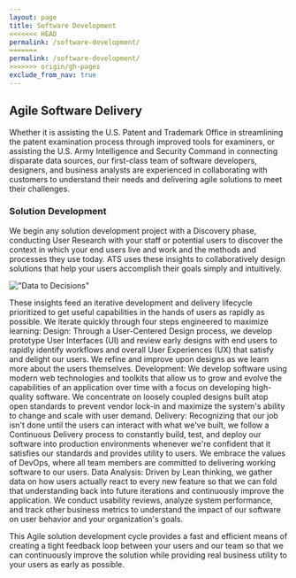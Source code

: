 ```yaml
---
layout: page
title: Software Development
<<<<<<< HEAD
permalink: /software-development/
=======
permalink: /software-development/
>>>>>>> origin/gh-pages
exclude_from_nav: true
---
```


## Agile Software Delivery

Whether it is assisting the U.S. Patent and Trademark Office in streamlining the patent examination process through improved tools for examiners, or assisting the U.S. Army Intelligence and Security Command in connecting disparate data sources, our first-class team of software developers, designers, and business analysts are experienced in collaborating with customers to understand their needs and delivering agile solutions to meet their challenges.

### Solution Development
We begin any solution development project with a Discovery phase, conducting User Research with your staff or potential users to discover the context in which your end users live and work and the methods and processes they use today. ATS uses these insights to collaboratively design solutions that help your users accomplish their goals simply and intuitively.

!["Data to Decisions"]({{site.baseurl}}/assets/images/data.diagram.png)

These insights feed an iterative development and delivery lifecycle prioritized to get useful capabilities in the hands of users as rapidly as possible. We iterate quickly through four steps engineered to maximize learning:
Design: Through a User-Centered Design process, we develop prototype User Interfaces (UI) and review early designs with end users to rapidly identify workflows and overall User Experiences (UX) that satisfy and delight our users. We refine and improve upon designs as we learn more about the users themselves.
Development: We develop software using modern web technologies and toolkits that allow us to grow and evolve the capabilities of an application over time with a focus on developing high-quality software. We concentrate on loosely coupled designs built atop open standards to prevent vendor lock-in and maximize the system's ability to change and scale with user demand.
Delivery: Recognizing that our job isn't done until the users can interact with what we've built, we follow a Continuous Delivery process to constantly build, test, and deploy our software into production environments whenever we're confident that it satisfies our standards and provides utility to users. We embrace the values of DevOps, where all team members are committed to delivering working software to our users.
Data Analysis: Driven by Lean thinking, we gather data on how users actually react to every new feature so that we can fold that understanding back into future iterations and continuously improve the application. We conduct usability reviews, analyze system performance, and track other business metrics to understand the impact of our software on user behavior and your organization's goals.

This Agile solution development cycle provides a fast and efficient means of creating a tight feedback loop between your users and our team so that we can continuously improve the solution while providing real business utility to your users as early as possible. 
